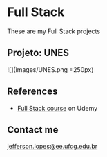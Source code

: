 # Full Stack
 These are my Full Stack projects
 
## Projeto: UNES
![](images/UNES.png =250px)

## References
 * [Full Stack course](https://www.udemy.com/share/101WqGBkIdd11aRHw=/) on Udemy

## Contact me
 jefferson.lopes@ee.ufcg.edu.br
